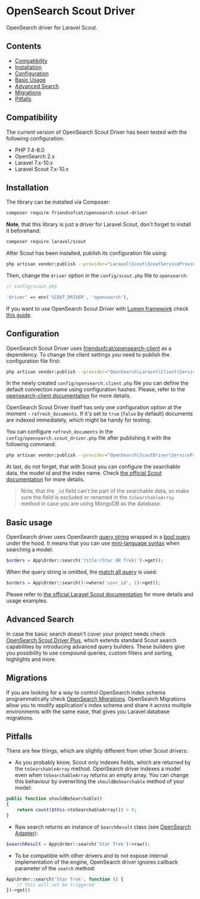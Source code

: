 # OpenSearch Scout Driver

OpenSearch driver for Laravel Scout.

## Contents

* [Compatibility](#compatibility)
* [Installation](#installation)
* [Configuration](#configuration)
* [Basic Usage](#basic-usage)
* [Advanced Search](#advanced-search)
* [Migrations](#migrations)
* [Pitfalls](#pitfalls)

## Compatibility

The current version of OpenSearch Scout Driver has been tested with the following configuration:

* PHP 7.4-8.0
* OpenSearch 2.x
* Laravel 7.x-10.x
* Laravel Scout 7.x-10.x

## Installation

The library can be installed via Composer:

```bash
composer require friendsofcat/opensearch-scout-driver
```

**Note**, that this library is just a driver for Laravel Scout, don't forget to install it beforehand:
```bash
composer require laravel/scout
```

After Scout has been installed, publish its configuration file using:

```bash
php artisan vendor:publish --provider="Laravel\Scout\ScoutServiceProvider"
```

Then, change the `driver` option in the `config/scout.php` file to `opensearch`:

```php
// config/scout.php

'driver' => env('SCOUT_DRIVER', 'opensearch'),
```

If you want to use OpenSearch Scout Driver with [Lumen framework](https://lumen.laravel.com/) check [this guide](https://github.com/babenkoivan/elastic-scout-driver/wiki/Lumen-Installation).

## Configuration

OpenSearch Scout Driver uses [friendsofcat/opensearch-client](https://github.com/friendsofcat/opensearch-client) as a dependency.
To change the client settings you need to publish the configuration file first:

```bash
php artisan vendor:publish --provider="OpenSearch\Laravel\Client\ServiceProvider"
```

In the newly created `config/opensearch.client.php` file you can define the default connection name using configuration hashes.
Please, refer to the [opensearch-client documentation](https://github.com/friendsofcat/opensearch-client) for more details.

OpenSearch Scout Driver itself has only one configuration option at the moment - `refresh_documents`.
If it's set to `true` (`false` by default) documents are indexed immediately, which might be handy for testing.

You can configure `refresh_documents` in the `config/opensearch.scout_driver.php` file after publishing it with the following command:

```bash
php artisan vendor:publish --provider="OpenSearch\ScoutDriver\ServiceProvider"
```

At last, do not forget, that with Scout you can configure the searchable data, the model id and the index name.
Check [the official Scout documentation](https://laravel.com/docs/master/scout#configuration) for more details.

> Note, that the `_id` field can't be part of the searchable data, so make sure the field is excluded or renamed
> in the `toSearchableArray` method in case you are using MongoDB as the database.

## Basic usage

OpenSearch driver uses OpenSearch [query string](https://opensearch.org/docs/1.3/opensearch/query-dsl/index/)
wrapped in a [bool query](https://opensearch.org/docs/1.3/opensearch/query-dsl/bool/)
under the hood. It means that you can use [mini-language syntax](https://opensearch.org/docs/1.3/opensearch/query-dsl/full-text/)
when searching a model:

```php
$orders = App\Order::search('title:(Star OR Trek)')->get();
```

When the query string is omitted, the [match all query](https://opensearch.org/docs/1.3/opensearch/query-dsl/full-text/#match-all)
is used:
```php
$orders = App\Order::search()->where('user_id', 1)->get();
```

Please refer to [the official Laravel Scout documentation](https://laravel.com/docs/master/scout)
for more details and usage examples.

## Advanced Search

In case the basic search doesn't cover your project needs check [OpenSearch Scout Driver Plus](https://github.com/friendsofcat/opensearch-scout-driver-plus),
which extends standard Scout search capabilities by introducing advanced query builders. These builders give you
possibility to use compound queries, custom filters and sorting, highlights and more.

## Migrations

If you are looking for a way to control OpenSearch index schema programmatically check [OpenSearch Migrations](https://github.com/friendsofcat/opensearch-migrations).
OpenSearch Migrations allow you to modify application's index schema and share it across multiple environments with the same ease,
that gives you Laravel database migrations.

## Pitfalls

There are few things, which are slightly different from other Scout drivers:
* As you probably know, Scout only indexes fields, which are returned by the `toSearchableArray` method.
OpenSearch driver indexes a model even when `toSearchableArray` returns an empty array. You can change this behaviour by
overwriting the `shouldBeSearchable` method of your model:
```php
public function shouldBeSearchable()
{
    return count($this->toSearchableArray()) > 0;
}
```
* Raw search returns an instance of `SearchResult` class (see [OpenSearch Adapter](https://github.com/friendsofcat/opensearch-adapter#search)):
```php
$searchResult = App\Order::search('Star Trek')->raw();
```
* To be compatible with other drivers and to not expose internal implementation of the engine, OpenSearch driver ignores callback
parameter of the `search` method:
```php
App\Order::search('Star Trek', function () {
    // this will not be triggered
})->get()
```
